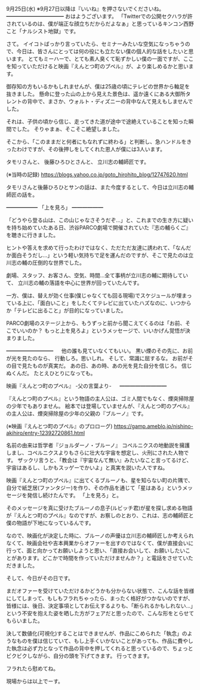 9月25日(水) ※9月27日以降は『いいね』を押さないでくださいね。
━━━━━━━━━━━
おはようございます。
「Twitterでの公開セクハラが許されているのは、僕が端正な顔立ちだからだよなぁ」と思っているキンコン西野こと「ナルシスト地獄」です。

さて。
イイコトばっかり言っていたら、セミナーみたいな空気になっちゃうので、今日は、皆さんにとっては何の役にも立たない僕の個人的な話をしたいと思います。
とてもミーハーで、とても素人臭くて恥ずかしい僕の一面ですが、ここを知っていただけると映画『えんとつ町のプペル』が、より楽しめるかと思います。

御存知の方もいるかもしれませんが、僕は25歳の頃にテレビの世界から軸足を抜きました。
懸命に登った山の上から見えた景色は、遥か遠くにある大御所タレントの背中で、まさか、ウォルト・ディズニーの背中なんて見えもしませんでした。

それは、子供の頃から信じ、走ってきた道が途中で途絶えていることを知った瞬間でした。
そりゃまぁ、そこそこ絶望しました。

そこから、「このままだと何者にもなれずに終わる」と判断し、急ハンドルをきったわけですが、その後押しをしてくれた恩人が僕には3人います。

タモリさんと、
後藤ひろひとさんと、
立川志の輔師匠です。

(※当時の記録)
https://blogs.yahoo.co.jp/goto_hirohito_blog/12747620.html

タモリさんと後藤ひろひとサンの話は、また今度するとして、今日は立川志の輔師匠の話を。

━━━━━━
「上を見ろ」
━━━━━━

「どうやら登る山は、この山じゃなさそうだぞ…」と、これまでの生き方に疑いを持ち始めていたある日、渋谷PARCO劇場で開催されていた『志の輔らくご』を聴きに行きました。

ヒントや答えを求めて行ったわけではなく、ただただ友達に誘われて、「なんだか面白そうだし…」という軽い気持ちで足を運んだのですが、そこで見たのは立川志の輔の圧倒的な世界でした。

劇場、スタッフ、お客さん、空気、時間…全て事柄が立川志の輔に期待していて、
立川志の輔の落語を中心に世界が回っていたんです。

一方、僕は、替えが効く仕事(僕じゃなくても回る現場)でスケジュールが埋まっている上に、「面白いこと」をしたくてテレビに出ていたハズなのに、いつからか「テレビに出ること」が目的になっていました。

PARCO劇場のステージ上から、もうずっと前から聞こえてくるのは「お前、そこでいいのか？ もっと上を見ろよ」というメッセージで、いいかげん覚悟が決まりました。

━━━━━━━━━
　
他の誰も見ていなくてもいい。
黒い煙のその先に、お前が光を見たのなら、
行動しろ。思いしれ。
そして、常識に屈するな。
お前がその目で見たものが真実だ。
あの日、あの時、あの光を見た自分を信じろ。
信じぬくんだ。
たとえひとりになっても。

映画『えんとつ町のプペル』 -父の言葉より-
　
━━━━━━━━━

『えんとつ町のプペル』という物語の主人公は、ゴミ人間でもなく、煙突掃除屋の少年でもありません。
絵本では登場していませんが、『えんとつ町のプペル』の主人公は、煙突掃除屋の少年の父親の『ブルーノ』です。

(※映画『えんとつ町のプペル』のプロローグ)
https://gamp.ameblo.jp/nishino-akihiro/entry-12392720861.html

名前の由来は哲学者『ジョルダーノ・ブルーノ』
コペルニクスの地動説を擁護しまし、コペルニクスよりもさらに壮大な宇宙を想定し、火刑にされた人物です。
ザックリ言うと、「教会は『宇宙なんて無い』みたいなこと言ってるけど、宇宙はあるし、しかもスッゲーでかいよ」と真実を説いた人ですね。

映画『えんとつ町のプペル』に出てくるブルーノも、星を知らない町の片隅で、自分で紙芝居(ファンタジー)を作り、その作品を通じて「星はある」というメッセージを発信し続けたんです。
「上を見ろ」と。

そのメッセージを真に受けたブルーノの息子(ルビッチ君)が星を探し求める物語が『えんとつ町のプペル』なのですが、お察しのとおり、これは、志の輔師匠と僕の物語が下地になっているんです。

なので、映画化が決定した時に、ブルーノの声優は立川志の輔師匠しか考えられなくて、映画会社や吉本興業からオファーを出すのではなくて、僕が直接会いに行って、面と向かってお願いしようと思い、「直接お会いして、お願いしたいことがあります。どこかで時間を作っていただけませんか？」と電話をさせていただきました。

そして、今日がその日です。

まだオファーを受けていただけるかどうかも分からない状態で、こんな話を皆様にしてしまって、もしもフラれちゃったら、まったく格好がつかないのですが、皆様には、後日、決定事項としてお伝えするよりも、「断られるかもしれない…」という不安を抱えた姿を晒した方がフェアだと思ったので、こんな形をとらせてもらいました。

決して数値化(可視化)することはできませんが、作品にこめられた「執念」のようなものを僕は信じていて、もし上手くいかないことがあっても、作品に費やした執念は必ず力となって作品の背中を押してくれると思っているので、ちょっとビクビクしながら、自分の頭を下げてきます。
行ってきます。

フラれたら慰めてね。

現場からは以上でーす。
